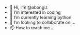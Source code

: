 - 👋 Hi, I’m @abongiz
- 👀 I’m interested in coding
- 🌱 I’m currently learning python 
- 💞️ I’m looking to collaborate on ...
- 📫 How to reach me ...

<!---
abongiz/abongiz is a ✨ special ✨ repository because its `README.md` (this file) appears on your GitHub profile.
You can click the Preview link to take a look at your changes.
--->
